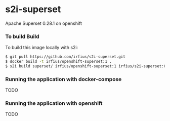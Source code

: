 # s2i-superset
Apache Superset 0.28.1 on openshift

### To build Build
To build this image locally with s2i:
```sh
$ git pull https://github.com/irfius/s2i-superset.git
$ docker build -t irfius/openshift-superset:1 .
$ s2i build superset/ irfius/openshift-superset:1 irfius/s2i-superset:0.28.1
```

### Running the application with docker-compose 
TODO

### Running the application with openshift 
TODO